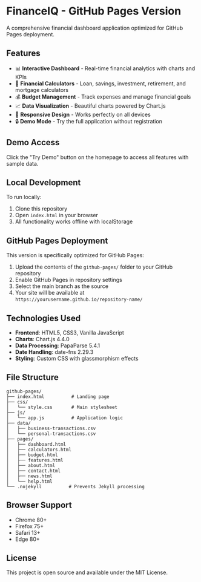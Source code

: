 # FinanceIQ - GitHub Pages Version

A comprehensive financial dashboard application optimized for GitHub Pages deployment.

## Features

- 📊 **Interactive Dashboard** - Real-time financial analytics with charts and KPIs
- 🧮 **Financial Calculators** - Loan, savings, investment, retirement, and mortgage calculators
- 💰 **Budget Management** - Track expenses and manage financial goals
- 📈 **Data Visualization** - Beautiful charts powered by Chart.js
- 📱 **Responsive Design** - Works perfectly on all devices
- 🔒 **Demo Mode** - Try the full application without registration

## Demo Access

Click the "Try Demo" button on the homepage to access all features with sample data.

## Local Development

To run locally:

1. Clone this repository
2. Open `index.html` in your browser
3. All functionality works offline with localStorage

## GitHub Pages Deployment

This version is specifically optimized for GitHub Pages:

1. Upload the contents of the `github-pages/` folder to your GitHub repository
2. Enable GitHub Pages in repository settings
3. Select the main branch as the source
4. Your site will be available at `https://yourusername.github.io/repository-name/`

## Technologies Used

- **Frontend**: HTML5, CSS3, Vanilla JavaScript
- **Charts**: Chart.js 4.4.0
- **Data Processing**: PapaParse 5.4.1
- **Date Handling**: date-fns 2.29.3
- **Styling**: Custom CSS with glassmorphism effects

## File Structure

```
github-pages/
├── index.html          # Landing page
├── css/
│   └── style.css       # Main stylesheet
├── js/
│   └── app.js          # Application logic
├── data/
│   ├── business-transactions.csv
│   └── personal-transactions.csv
├── pages/
│   ├── dashboard.html
│   ├── calculators.html
│   ├── budget.html
│   ├── features.html
│   ├── about.html
│   ├── contact.html
│   ├── news.html
│   └── help.html
└── .nojekyll          # Prevents Jekyll processing
```

## Browser Support

- Chrome 80+
- Firefox 75+
- Safari 13+
- Edge 80+

## License

This project is open source and available under the MIT License.